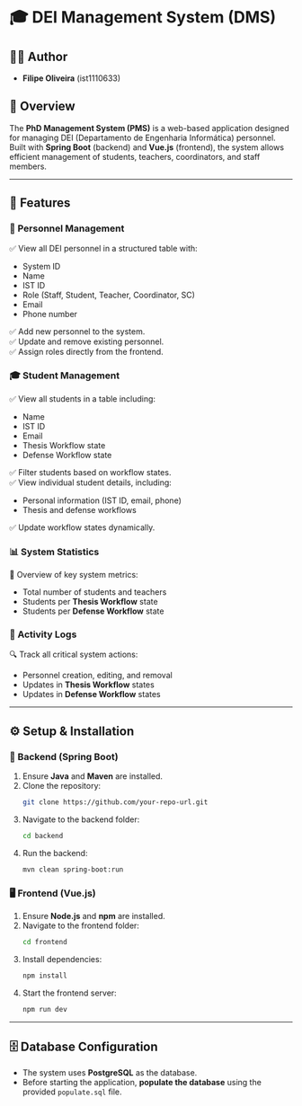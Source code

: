 # 🎓 DEI Management System (DMS)

## 👨‍💻 Author
- **Filipe Oliveira** (ist1110633)

## 📌 Overview
The **PhD Management System (PMS)** is a web-based application designed for managing DEI (Departamento de Engenharia Informática) personnel.  
Built with **Spring Boot** (backend) and **Vue.js** (frontend), the system allows efficient management of students, teachers, coordinators, and staff members.

---

## 🚀 Features

### 🏢 Personnel Management
✅ View all DEI personnel in a structured table with:  
   - System ID  
   - Name  
   - IST ID  
   - Role (Staff, Student, Teacher, Coordinator, SC)  
   - Email  
   - Phone number  

✅ Add new personnel to the system.  
✅ Update and remove existing personnel.  
✅ Assign roles directly from the frontend.  

### 🎓 Student Management
✅ View all students in a table including:  
   - Name  
   - IST ID  
   - Email  
   - Thesis Workflow state  
   - Defense Workflow state  

✅ Filter students based on workflow states.  
✅ View individual student details, including:  
   - Personal information (IST ID, email, phone)  
   - Thesis and defense workflows  

✅ Update workflow states dynamically.  

### 📊 System Statistics
📌 Overview of key system metrics:  
   - Total number of students and teachers  
   - Students per **Thesis Workflow** state  
   - Students per **Defense Workflow** state  

### 📝 Activity Logs
🔍 Track all critical system actions:  
   - Personnel creation, editing, and removal  
   - Updates in **Thesis Workflow** states  
   - Updates in **Defense Workflow** states  

---

## ⚙️ Setup & Installation

### 🔧 Backend (Spring Boot)
1. Ensure **Java** and **Maven** are installed.
2. Clone the repository:
   ```sh
   git clone https://github.com/your-repo-url.git
   ```
3. Navigate to the backend folder:
   ```sh
   cd backend
   ```
4. Run the backend:
   ```sh
   mvn clean spring-boot:run
   ```

### 🖥️ Frontend (Vue.js)
1. Ensure **Node.js** and **npm** are installed.
2. Navigate to the frontend folder:
   ```sh
   cd frontend
   ```
3. Install dependencies:
   ```sh
   npm install
   ```
4. Start the frontend server:
   ```sh
   npm run dev
   ```

---

## 🗄️ Database Configuration
- The system uses **PostgreSQL** as the database.  
- Before starting the application, **populate the database** using the provided `populate.sql` file.

